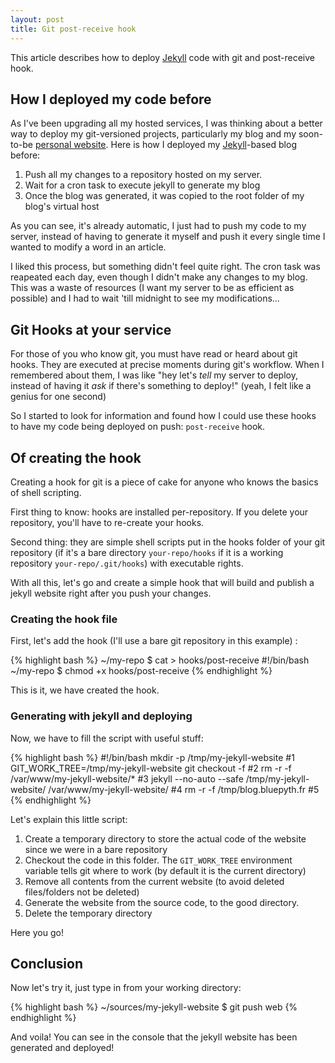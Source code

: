 ```yaml
---
layout: post
title: Git post-receive hook
---
```


This article describes how to deploy [Jekyll](https://github.com/mojombo/jekyll) code with git and post-receive hook.

## How I deployed my code before

As I've been upgrading all my hosted services, I was thinking about a better way to deploy my git-versioned projects, particularly my blog and my soon-to-be [personal website](http://bluepyth.fr). Here is how I deployed my [Jekyll](https://github.com/mojombo/jekyll)-based blog before:

1. Push all my changes to a repository hosted on my server.
2. Wait for a cron task to execute jekyll to generate my blog
3. Once the blog was generated, it was copied to the root folder of my blog's virtual host

As you can see, it's already automatic, I just had to push my code to my server, instead of having to generate it myself and push it every single time I wanted to modify a word in an article.

I liked this process, but something didn't feel quite right. The cron task was reapeated each day, even though I didn't make any changes to my blog. This was a waste of resources (I want my server to be as efficient as possible) and I had to wait 'till midnight to see my modifications...

## Git Hooks at your service

For those of you who know git, you must have read or heard about git hooks. They are executed at precise moments during git's workflow. When I remembered about them, I was like "hey let's _tell_ my server to deploy, instead of having it _ask_ if there's something to deploy!" (yeah, I felt like a genius for one second)

So I started to look for information and found how I could use these hooks to have my code being deployed on push: `post-receive` hook.

## Of creating the hook

Creating a hook for git is a piece of cake for anyone who knows the basics of shell scripting.

First thing to know: hooks are installed per-repository. If you delete your repository, you'll have to re-create your hooks. 

Second thing: they are simple shell scripts put in the hooks folder of your git repository (if it's a bare directory `your-repo/hooks` if it is a working repository `your-repo/.git/hooks`) with executable rights.

With all this, let's go and create a simple hook that will build and publish a jekyll website right after you push your changes.

### Creating the hook file

First, let's add the hook (I'll use a bare git repository in this example) :

{% highlight bash %}
~/my-repo $ cat > hooks/post-receive
#!/bin/bash
~/my-repo $ chmod +x hooks/post-receive
{% endhighlight %}

This is it, we have created the hook.

### Generating with jekyll and deploying

Now, we have to fill the script with useful stuff:

{% highlight bash %}
#!/bin/bash
mkdir -p /tmp/my-jekyll-website                                             #1
GIT_WORK_TREE=/tmp/my-jekyll-website git checkout -f                        #2
rm -r -f /var/www/my-jekyll-website/*                                       #3
jekyll --no-auto --safe /tmp/my-jekyll-website/ /var/www/my-jekyll-website/ #4
rm -r -f /tmp/blog.bluepyth.fr                                              #5
{% endhighlight %}

Let's explain this little script:

1. Create a temporary directory to store the actual code of the website since we were in a bare repository
2. Checkout the code in this folder. The `GIT_WORK_TREE` environment variable tells git where to work (by default it is the current directory)
3. Remove all contents from the current website (to avoid deleted files/folders not be deleted)
4. Generate the website from the source code, to the good directory.
5. Delete the temporary directory

Here you go!

## Conclusion

Now let's try it, just type in from your working directory:

{% highlight bash %}
~/sources/my-jekyll-website $ git push web
{% endhighlight %}

And voila! You can see in the console that the jekyll website has been generated and deployed!
